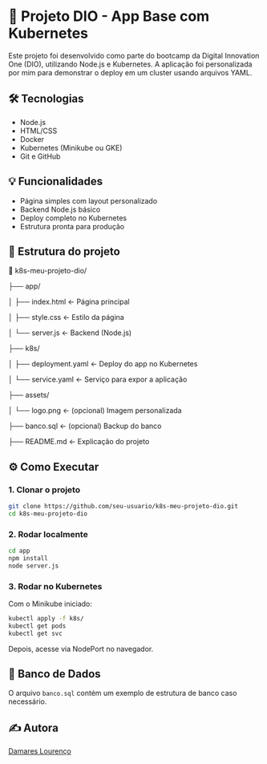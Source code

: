 # 🚀 Projeto DIO - App Base com Kubernetes

Este projeto foi desenvolvido como parte do bootcamp da Digital Innovation One (DIO), utilizando Node.js e Kubernetes. A aplicação foi personalizada por mim para demonstrar o deploy em um cluster usando arquivos YAML.

## 🛠️ Tecnologias

- Node.js
- HTML/CSS
- Docker
- Kubernetes (Minikube ou GKE)
- Git e GitHub

## 💡 Funcionalidades

- Página simples com layout personalizado
- Backend Node.js básico
- Deploy completo no Kubernetes
- Estrutura pronta para produção
  
## 📁 Estrutura do projeto
📁 k8s-meu-projeto-dio/

├── app/

│   ├── index.html         ← Página principal

│   ├── style.css          ← Estilo da página

│   └── server.js          ← Backend (Node.js)

├── k8s/

│   ├── deployment.yaml    ← Deploy do app no Kubernetes

│   └── service.yaml       ← Serviço para expor a aplicação

├── assets/

│   └── logo.png           ← (opcional) Imagem personalizada

├── banco.sql              ← (opcional) Backup do banco

├── README.md              ← Explicação do projeto

## ⚙️ Como Executar

### 1. Clonar o projeto
```bash
git clone https://github.com/seu-usuario/k8s-meu-projeto-dio.git
cd k8s-meu-projeto-dio
```

### 2. Rodar localmente
```bash
cd app
npm install
node server.js
```

### 3. Rodar no Kubernetes
Com o Minikube iniciado:
```bash
kubectl apply -f k8s/
kubectl get pods
kubectl get svc
```

Depois, acesse via NodePort no navegador.

## 💾 Banco de Dados
O arquivo `banco.sql` contém um exemplo de estrutura de banco caso necessário.

## ✍️ Autora
[Damares Lourenço](https://github.com/DamaresLourenco)
